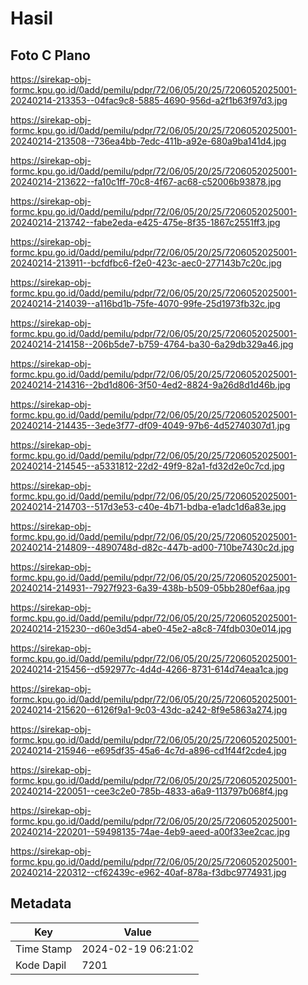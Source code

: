 # Hasil

## Foto C Plano

https://sirekap-obj-formc.kpu.go.id/0add/pemilu/pdpr/72/06/05/20/25/7206052025001-20240214-213353--04fac9c8-5885-4690-956d-a2f1b63f97d3.jpg

https://sirekap-obj-formc.kpu.go.id/0add/pemilu/pdpr/72/06/05/20/25/7206052025001-20240214-213508--736ea4bb-7edc-411b-a92e-680a9ba141d4.jpg

https://sirekap-obj-formc.kpu.go.id/0add/pemilu/pdpr/72/06/05/20/25/7206052025001-20240214-213622--fa10c1ff-70c8-4f67-ac68-c52006b93878.jpg

https://sirekap-obj-formc.kpu.go.id/0add/pemilu/pdpr/72/06/05/20/25/7206052025001-20240214-213742--fabe2eda-e425-475e-8f35-1867c2551ff3.jpg

https://sirekap-obj-formc.kpu.go.id/0add/pemilu/pdpr/72/06/05/20/25/7206052025001-20240214-213911--bcfdfbc6-f2e0-423c-aec0-277143b7c20c.jpg

https://sirekap-obj-formc.kpu.go.id/0add/pemilu/pdpr/72/06/05/20/25/7206052025001-20240214-214039--a116bd1b-75fe-4070-99fe-25d1973fb32c.jpg

https://sirekap-obj-formc.kpu.go.id/0add/pemilu/pdpr/72/06/05/20/25/7206052025001-20240214-214158--206b5de7-b759-4764-ba30-6a29db329a46.jpg

https://sirekap-obj-formc.kpu.go.id/0add/pemilu/pdpr/72/06/05/20/25/7206052025001-20240214-214316--2bd1d806-3f50-4ed2-8824-9a26d8d1d46b.jpg

https://sirekap-obj-formc.kpu.go.id/0add/pemilu/pdpr/72/06/05/20/25/7206052025001-20240214-214435--3ede3f77-df09-4049-97b6-4d52740307d1.jpg

https://sirekap-obj-formc.kpu.go.id/0add/pemilu/pdpr/72/06/05/20/25/7206052025001-20240214-214545--a5331812-22d2-49f9-82a1-fd32d2e0c7cd.jpg

https://sirekap-obj-formc.kpu.go.id/0add/pemilu/pdpr/72/06/05/20/25/7206052025001-20240214-214703--517d3e53-c40e-4b71-bdba-e1adc1d6a83e.jpg

https://sirekap-obj-formc.kpu.go.id/0add/pemilu/pdpr/72/06/05/20/25/7206052025001-20240214-214809--4890748d-d82c-447b-ad00-710be7430c2d.jpg

https://sirekap-obj-formc.kpu.go.id/0add/pemilu/pdpr/72/06/05/20/25/7206052025001-20240214-214931--7927f923-6a39-438b-b509-05bb280ef6aa.jpg

https://sirekap-obj-formc.kpu.go.id/0add/pemilu/pdpr/72/06/05/20/25/7206052025001-20240214-215230--d60e3d54-abe0-45e2-a8c8-74fdb030e014.jpg

https://sirekap-obj-formc.kpu.go.id/0add/pemilu/pdpr/72/06/05/20/25/7206052025001-20240214-215456--d592977c-4d4d-4266-8731-614d74eaa1ca.jpg

https://sirekap-obj-formc.kpu.go.id/0add/pemilu/pdpr/72/06/05/20/25/7206052025001-20240214-215620--6126f9a1-9c03-43dc-a242-8f9e5863a274.jpg

https://sirekap-obj-formc.kpu.go.id/0add/pemilu/pdpr/72/06/05/20/25/7206052025001-20240214-215946--e695df35-45a6-4c7d-a896-cd1f44f2cde4.jpg

https://sirekap-obj-formc.kpu.go.id/0add/pemilu/pdpr/72/06/05/20/25/7206052025001-20240214-220051--cee3c2e0-785b-4833-a6a9-113797b068f4.jpg

https://sirekap-obj-formc.kpu.go.id/0add/pemilu/pdpr/72/06/05/20/25/7206052025001-20240214-220201--59498135-74ae-4eb9-aeed-a00f33ee2cac.jpg

https://sirekap-obj-formc.kpu.go.id/0add/pemilu/pdpr/72/06/05/20/25/7206052025001-20240214-220312--cf62439c-e962-40af-878a-f3dbc9774931.jpg


## Metadata

| Key        | Value               |
| ---------- | ------------------- |
| Time Stamp | 2024-02-19 06:21:02 |
| Kode Dapil | 7201                |



